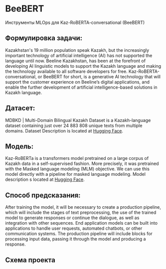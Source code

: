 # BeeBERT
Инструменты MLOps для Kaz-RoBERTA-conversational (BeeBERT)

## Формулировка задачи:
Kazakhstan's 19 million population speak Kazakh, but the increasingly important technology of artificial intelligence (AI) has not supported the language until now. Beeline Kazakhstan, has been at the forefront of developing AI linguistic models to support the Kazakh language and  making the technology available to all software developers for free. Kaz-RoBERTA-conversational, or BeeBERT for short, is a generative AI technology that will support the customer experience on Beeline’s digital applications, and enable the further development of artificial intelligence-based solutions in Kazakh language.  

## Датасет:
MDBKD | Multi-Domain Bilingual Kazakh Dataset is a Kazakh-language dataset containing just over 24 883 808 unique texts from multiple domains. Dataset Description is located at [Hugging Face](https://huggingface.co/datasets/kz-transformers/multidomain-kazakh-dataset).

## Модель:
Kaz-RoBERTa is a transformers model pretrained on a large corpus of Kazakh data in a self-supervised fashion. More precisely, it was pretrained with the Masked language modeling (MLM) objective. We can use this model directly with a pipeline for masked language modeling. Model description s located at [Hugging Face](https://huggingface.co/kz-transformers/kaz-roberta-conversational).

## Способ предсказания:
After training the model, it will be necessary to create a production pipeline, which will include the stages of text preprocessing, the use of the trained model to generate responses or continue the dialogue, as well as integration with other sequences. End application models can be built into applications to handle user requests, automated chatbots, or other communication systems. The production pipeline will include blocks for processing input data, passing it through the model and producing a response.

## Схема проекта

